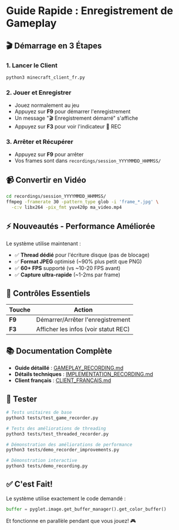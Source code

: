 # Guide Rapide : Enregistrement de Gameplay

## 🎬 Démarrage en 3 Étapes

### 1. Lancer le Client
```bash
python3 minecraft_client_fr.py
```

### 2. Jouer et Enregistrer
- Jouez normalement au jeu
- Appuyez sur **F9** pour démarrer l'enregistrement
- Un message "🎬 Enregistrement démarré" s'affiche
- Appuyez sur **F3** pour voir l'indicateur 🔴 REC

### 3. Arrêter et Récupérer
- Appuyez sur **F9** pour arrêter
- Vos frames sont dans `recordings/session_YYYYMMDD_HHMMSS/`

## 📹 Convertir en Vidéo

```bash
cd recordings/session_YYYYMMDD_HHMMSS/
ffmpeg -framerate 30 -pattern_type glob -i 'frame_*.jpg' \
  -c:v libx264 -pix_fmt yuv420p ma_video.mp4
```

## ⚡ Nouveautés - Performance Améliorée

Le système utilise maintenant :
- ✅ **Thread dédié** pour l'écriture disque (pas de blocage)
- ✅ **Format JPEG** optimisé (~90% plus petit que PNG)
- ✅ **60+ FPS** supporté (vs ~10-20 FPS avant)
- ✅ **Capture ultra-rapide** (~1-2ms par frame)

## 🎯 Contrôles Essentiels

| Touche | Action |
|--------|--------|
| **F9** | Démarrer/Arrêter l'enregistrement |
| **F3** | Afficher les infos (voir statut REC) |

## 📚 Documentation Complète

- **Guide détaillé** : [GAMEPLAY_RECORDING.md](GAMEPLAY_RECORDING.md)
- **Détails techniques** : [IMPLEMENTATION_RECORDING.md](IMPLEMENTATION_RECORDING.md)
- **Client français** : [CLIENT_FRANCAIS.md](CLIENT_FRANCAIS.md)

## 🧪 Tester

```bash
# Tests unitaires de base
python3 tests/test_game_recorder.py

# Tests des améliorations de threading
python3 tests/test_threaded_recorder.py

# Démonstration des améliorations de performance
python3 tests/demo_recorder_improvements.py

# Démonstration interactive
python3 tests/demo_recording.py
```

## ✅ C'est Fait!

Le système utilise exactement le code demandé :
```python
buffer = pyglet.image.get_buffer_manager().get_color_buffer()
```

Et fonctionne en parallèle pendant que vous jouez! 🎮
